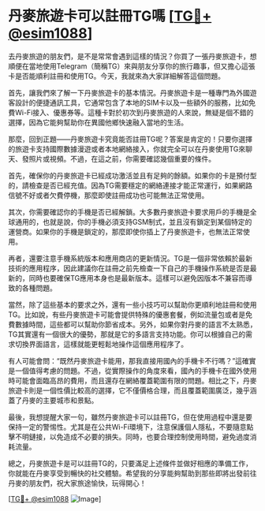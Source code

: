 # 丹麥旅遊卡可以註冊TG嗎 [[TG💪+ @esim1088](https://t.me/s/esim1088)]

去丹麥旅遊的朋友們，是不是常常會遇到這樣的情況？你買了一張丹麥旅遊卡，想順便在當地使用Telegram（簡稱TG）來與朋友分享你的旅行趣事，但又擔心這張卡是否能順利註冊和使用TG。今天，我就來為大家詳細解答這個問題。

首先，讓我們來了解一下丹麥旅遊卡的基本情況。丹麥旅遊卡是一種專門為外國遊客設計的便捷通訊工具，它通常包含了本地的SIM卡以及一些額外的服務，比如免費Wi-Fi接入、優惠券等。這種卡對於初次到丹麥旅遊的人來說，無疑是個不錯的選擇，因為它能夠幫助你在異國他鄉快速融入當地的生活。

那麼，回到正題——丹麥旅遊卡究竟能否註冊TG呢？答案是肯定的！只要你選擇的旅遊卡支持國際數據漫遊或者本地網絡接入，你就完全可以在丹麥使用TG來聊天、發照片或視頻。不過，在這之前，你需要確認幾個重要的條件。

首先，確保你的丹麥旅遊卡已經成功激活並且有足夠的餘額。如果你的卡是預付型的，請檢查是否已經充值。因為TG需要穩定的網絡連接才能正常運行，如果網路信號不好或者欠費停機，那麼即使註冊成功也可能無法正常使用。

其次，你需要確認你的手機是否已經解鎖。大多數丹麥旅遊卡要求用戶的手機是全球通用的，也就是說，你的手機必須支持GSM制式，並且沒有鎖定到某個特定的運營商。如果你的手機是鎖定的，那麼即使你插上了丹麥旅遊卡，也無法正常使用。

再者，還要注意手機系統版本和應用商店的更新情況。TG是一個非常依賴於最新技術的應用程序，因此建議你在註冊之前先檢查一下自己的手機操作系統是否是最新的，同時也要確保TG應用本身也是最新版本。這樣可以避免因版本不兼容而導致的各種問題。

當然，除了這些基本的要求之外，還有一些小技巧可以幫助你更順利地註冊和使用TG。比如說，有些丹麥旅遊卡可能會提供特殊的優惠套餐，例如流量包或者是免費數據時間，這些都可以幫助你節省成本。另外，如果你對丹麥的語言不太熟悉，TG其實還有一個很大的優勢，那就是它的多語言支持功能。你可以根據自己的需求切換界面語言，這樣就能更輕鬆地操作這個應用程序了。

有人可能會問：“既然丹麥旅遊卡能用，那我直接用國內的手機卡不行嗎？”這確實是一個值得考慮的問題。不過，從實際操作的角度來看，國內的手機卡在國外使用時可能會面臨高昂的費用，而且還存在網絡覆蓋範圍有限的問題。相比之下，丹麥旅遊卡則是一個性價比較高的選擇，它不僅價格合理，而且覆蓋範圍廣泛，幾乎涵蓋了丹麥的主要城市和景點。

最後，我想提醒大家一句，雖然丹麥旅遊卡可以註冊TG，但在使用過程中還是要保持一定的警惕性。尤其是在公共Wi-Fi環境下，注意保護個人隱私，不要隨意點擊不明鏈接，以免造成不必要的損失。同時，也要合理控制使用時間，避免過度消耗流量。

總之，丹麥旅遊卡是可以註冊TG的，只要滿足上述條件並做好相應的準備工作，你就能在丹麥享受到暢快的社交體驗。希望我的分享能夠幫助到那些即將出發前往丹麥的朋友們，祝大家旅途愉快，玩得開心！

[[TG💪+ @esim1088](https://t.me/s/esim1088) ![Image](https://i.postimg.cc/4NQfJmqS/Snipaste-2025-05-13-00-14-12.png)]